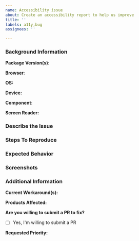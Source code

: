 ```yaml
---
name: Accessibility issue
about: Create an accessibility report to help us improve
title: ''
labels: a11y,bug
assignees: ''

---
```


### Background Information

**Package Version(s)**:
<!-- e.g. ui-buttons v7.0.1 -->

**Browser**:
<!-- e.g. Chrome (All Versions) -->

**OS:**
<!-- e.g. iOS 13 -->

**Device:**
<!-- e.g. iPhone X -->

**Component**:
<!-- e.g. Button -->

**Screen Reader:**
<!-- e.g. JAWS -->


### Describe the Issue
<!-- A clear and concise description of what the issue is. -->


### Steps To Reproduce
<!--
    Steps to reproduce the behavior, e.g.:
    1. Go to '...'
    2. Click on '....'
    3. Focus should be set to '...'
-->


### Expected Behavior
<!-- A clear and concise description of what you expected to happen. -->


### Screenshots
<!-- If applicable, add screenshots to help explain your problem. -->


### Additional Information

**Current Workaround(s):**
<!-- Are there any workarounds possible? -->


**Products Affected:**
<!-- If applicable, let us know which products or sites are affected by the issue -->


**Are you willing to submit a PR to fix?**
- [ ] Yes, I'm willing to submit a PR

**Requested Priority:**
<!-- e.g. Blocking, High, Normal, Low -->
